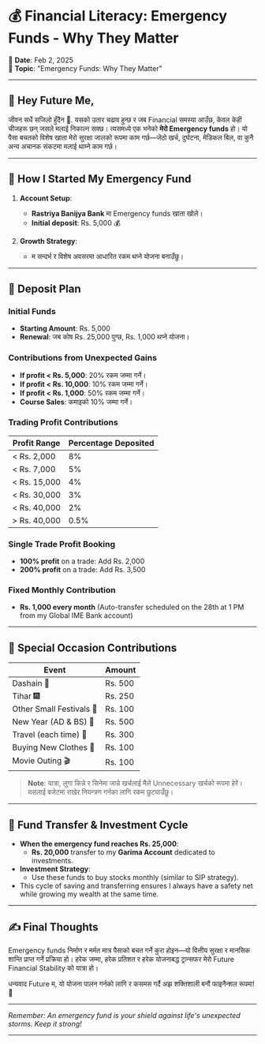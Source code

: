 # 💰 Financial Literacy: Emergency Funds - Why They Matter

📅 **Date**: Feb 2, 2025  
📌 **Topic**: "Emergency Funds: Why They Matter"

---

## 👋 Hey Future Me,

जीवन सधैं सजिलो हुँदैन 🎢. यसको उतार चढाव हुन्छ र जब Financial समस्या आउँछ, केवल केही चीजहरू छन् जसले मलाई निकाल्न सक्छ। त्यसमध्ये एक भनेको **मेरो Emergency funds** हो। यो पैसा बचतको विशेष खाता मेरो सुरक्षा जालको रूपमा काम गर्छ—जेठो खर्च, दुर्घटना, मेडिकल बिल, वा कुनै अन्य अचानक संकटमा मलाई थाम्ने काम गर्छ।

---

## 🚀 How I Started My Emergency Fund

1. **Account Setup**:  
   - **Rastriya Banijya Bank** मा Emergency funds खाता खोले।  
   - **Initial deposit**: Rs. 5,000 💰  

2. **Growth Strategy**:  
   - म सन्दर्भ र विशेष अवसरमा आधारित रकम थप्ने योजना बनाउँछु।

---

## 💸 Deposit Plan

### Initial Funds  
- **Starting Amount**: Rs. 5,000  
- **Renewal**: जब कोष Rs. 25,000 पुग्छ, Rs. 1,000 थप्ने योजना।

### Contributions from Unexpected Gains  
- **If profit < Rs. 5,000**: 20% रकम जम्मा गर्ने।  
- **If profit < Rs. 10,000**: 10% रकम जम्मा गर्ने।  
- **If profit < Rs. 1,000**: 50% रकम जम्मा गर्ने।  
- **Course Sales**: कमाइको 10% जम्मा गर्ने।

### Trading Profit Contributions  
| **Profit Range**    | **Percentage Deposited** |
|---------------------|--------------------------|
| < Rs. 2,000         | 8%                       |
| < Rs. 7,000         | 5%                       |
| < Rs. 15,000        | 4%                       |
| < Rs. 30,000        | 3%                       |
| < Rs. 40,000        | 2%                       |
| > Rs. 40,000        | 0.5%                     |

### Single Trade Profit Booking  
- **100% profit** on a trade: Add Rs. 2,000  
- **200% profit** on a trade: Add Rs. 3,500

### Fixed Monthly Contribution  
- **Rs. 1,000 every month** (Auto-transfer scheduled on the 28th at 1 PM from my Global IME Bank account)

---

## 🎉 Special Occasion Contributions

| **Event**                     | **Amount** |
|-------------------------------|------------|
| Dashain 🏮                    | Rs. 500    |
| Tihar 🎆                      | Rs. 250    |
| Other Small Festivals 🎉      | Rs. 100    |
| New Year (AD & BS) 🎊          | Rs. 500    |
| Travel (each time) 🚗         | Rs. 300    |
| Buying New Clothes 👕         | Rs. 100    |
| Movie Outing 🎬               | Rs. 100    |

> **Note**: यात्रा, लुगा किन्ने र सिनेमा जान्ने खर्चलाई मैले Unnecessary खर्चको रूपमा हेरें। यसलाई बजेटमा राखेर नियन्त्रण गर्नका लागि रकम छुट्याउँछु।

---

## 🔄 Fund Transfer & Investment Cycle

- **When the emergency fund reaches Rs. 25,000**:  
   - **Rs. 20,000** transfer to my **Garima Account** dedicated to investments.  
- **Investment Strategy**:  
   - Use these funds to buy stocks monthly (similar to SIP strategy).  
- This cycle of saving and transferring ensures I always have a safety net while growing my wealth at the same time.

---

## ✍️ Final Thoughts

Emergency funds निर्माण र मर्मत मात्र पैसाको बचत गर्ने कुरा होइन—यो वित्तीय सुरक्षा र मानसिक शान्ति प्राप्त गर्ने प्रक्रिया हो। हरेक जम्मा, हरेक प्रतिशत र हरेक योजनाबद्ध ट्रान्सफर मेरो Future Financial Stability को यात्रा हो।

धन्यवाद Future म, यो योजना पालन गर्नको लागि र कसमस गर्दै अझ शक्तिशाली बनौं फाइनैन्शल रूपमा! 🚀

---

*Remember: An emergency fund is your shield against life's unexpected storms. Keep it strong!*

---

